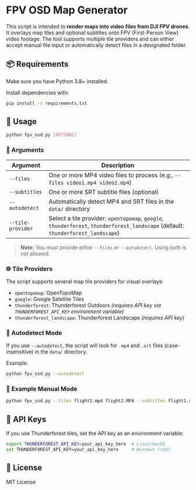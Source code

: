 
# FPV OSD Map Generator

This script is intended to **render maps into video files from DJI FPV drones**. It overlays map tiles and optional subtitles onto FPV (First-Person View) video footage. The tool supports multiple tile providers and can either accept manual file input or automatically detect files in a designated folder.
## 📦 Requirements

Make sure you have Python 3.8+ installed.

Install dependencies with:

```bash
pip install -r requirements.txt
```

## 🚀 Usage

```bash
python fpv_osd.py [OPTIONS]
```

### 🔧 Arguments

| Argument            | Description                                                                 |
|---------------------|-----------------------------------------------------------------------------|
| `--files`           | One or more MP4 video files to process (e.g., `--files video1.mp4 video2.mp4`) |
| `--subtitles`       | One or more SRT subtitle files (optional)                                  |
| `--autodetect`      | Automatically detect MP4 and SRT files in the `data/` directory             |
| `--tile-provider`   | Select a tile provider: `opentopomap`, `google`, `thunderforest`, `thunderforest_landscape` (default: `thunderforest_landscape`) |

> **Note:** You must provide either `--files` or `--autodetect`. Using both is not allowed.

### 🌐 Tile Providers

The script supports several map tile providers for visual overlays:

- `opentopomap`: OpenTopoMap
- `google`: Google Satellite Tiles
- `thunderforest`: Thunderforest Outdoors *(requires API key via `THUNDERFOREST_API_KEY` environment variable)*
- `thunderforest_landscape`: Thunderforest Landscape *(requires API key)*

### 📁 Autodetect Mode

If you use `--autodetect`, the script will look for `.mp4` and `.srt` files (case-insensitive) in the `data/` directory.

Example:

```bash
python fpv_osd.py --autodetect
```

### 📌 Example Manual Mode

```bash
python fpv_osd.py --files flight1.mp4 flight2.MP4 --subtitles flight1.srt flight2.srt --tile-provider opentopomap
```

## 🔐 API Keys

If you use Thunderforest tiles, set the API key as an environment variable:

```bash
export THUNDERFOREST_API_KEY=your_api_key_here  # Linux/macOS
set THUNDERFOREST_API_KEY=your_api_key_here     # Windows (cmd)
```

## 📝 License

MIT License
